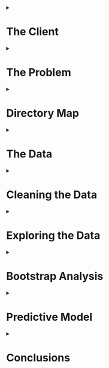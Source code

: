 <details>
<summary><h1>The Client</h1></summary>
<p>
      
Film studios and investors who are considering financing a film.
</p>
</details>

<details>
<summary><h1>The Problem</h1></summary>
<p>
      
The film industry is already a billion dollar industry and steadily growing. The global box office revenue is forecast to increase 50 billion U.S. dollars in 2020<sup><a href = https://www.statista.com/topics/964/film/>[1]</a></sup>. The film "Avatar" is the current record holder for worldwide box office revenue is $2.8 billion with an estimated budget of $237 million. The risk, however, can be as great as the reward. One of the biggest box office bombs is "13th Warrior" which claimed an estimated loss of $129 million. Film studio executives and investors are constantly inundated with sales pitches for movies. How can anyone navigate the risk and choose a profitable film to finance? What does the next box office hit look like?
</p>
</details>

<details>
<summary><h1>Directory Map</h1></summary>
<p>
      
The directory structure of the code supporting this project:
      
```python
├─ data
│  ├─ raw (Kaggle dataset)
│  ├─ interim (supplementary web scraped data)
│  └─ processed (cleaned data for exploratory analysis)
│  
├─ notebooks (IPython notebooks for statistical analysis)
|
├─ report (figures for report/README.md)
|
└─ src (Python scripts)
   ├─ data (cleaning/processing data)
   ├─ tools (helper functions for analysis and visualizations)
   └─ model (Random Forest model)
```
</p>
</details>
   
<details>
<summary><h1>The Data</h1></summary>
<p>
      
The [TMDB data set from Kaggle](https://www.kaggle.com/tmdb/tmdb-movie-metadata/data) contains information for 5000 films. The raw and unprocessed data is located in the [`data`](https://github.com/wsjk/Capstone_1/tree/master/data) sub-directory.

The [TMDB data](https://github.com/wsjk/Capstone_1/tree/master/data/raw/tmdb-5000-movie-dataset.zip) is provided as two csv files: `tmdb_credits.csv`, `tmdb_movies.csv`.

The `tmdb_credits.csv` file contains cast and crew data including names, character names, gender, job title, and the order of billing. The `tmdb_movies.csv` file contains all other information regarding each movie including title, budget, revenue, language, popularity, runtime, viewer rating data, and release date. 

<details>
      <summary><h2>Alternative Datasets</h2></summary>
      <p>
Data could also be obtained from other movie databases such as IMDB. There is also a Python API for TMDB -- as well as IMDB -- but was not functioning properly at the time of this project. The same can also be said about the IMDB API. 
      </p>
      </details>

</p>
</details>


<details>
<summary><h1>Cleaning the Data</h1></summary>
<p>
      
The [`cleaning_data.py`](https://github.com/wsjk/Capstone_1/tree/master/src/data/cleaning_data.py) script conducts the initial munging of the raw csv files. The cleaned data files are saved with *\*_cleaned.csv* suffix. The final processed data for exploratory data analysis is located in the [`processed`](https://github.com/wsjk/Capstone_1/tree/master/data/folder) subfolder.

The process of cleaning `tmdb_movies.csv` includes:
* removing `original_title` and `homepage` columns
* renaming `id` column to `movie_id`
* setting `movie_id` and `title` columns as a multi-level index. The `movie_id` index is considered the foreign key that can be used to link any table created from TMDB dataset.

The process of cleaning `tmdb_credits.csv`includes:
* same steps for `tmdb_movies.csv` 
* flattening nested JSON data
* hardcoding corrected movie titles and release dates when special characters are present 
* address incorrect and missing values for budget, revenue, and runtime data

The JSON and non-JSON data columns were separated and saved into individual csv files to facilitate the process of handling JSON data. The columns with nested JSON data: `genres`, `keywords`, `production_companies`, `production_countries`, `spoken_languages`. Each column of JSON data was flattened and combined with the same \[`movie_id`, `title`\] multi-level index. 

Although there were no null values present in the data, there were numerous cases where a movie had $0 in budget and revenue, as well as 0 minutes runtime. A web scraper (see `movie_scraper.py`) was developed in Python to obtain data from searching the database in www.the-numbers.com. The search results contained links for a movie webpage that contained budget, revenue, and runtime data. The budget was referred to as *Production Budget*, runtime was referred to as *Running Time*, and the revenue was determined by taking the max value of Domestic, International, and Worldwide Box Office revenue due to the possibility that some movies only had Domestic or International revenue data. In some cases, the movie title from TMDB did not match the database in www.the-numbers.com and IMDB was used as a reference for possible alternate titles for these films. This process became tedious and highly labor intensive. Thus, only a handful of movies were manually corrected via alternative titles as this subset of films represented a small fraction of the dataset. For movies that returned several results from a title search, the correct result was determined based on release date. It is assumed that movies with the same title would not be released within several years of each other. If the scraper was unable to find budget, revenue, and/or runtime information on the website; the movie was deleted from the dataset. Out of 5000 movies in the original dataset, 4357 remained after cleaning process.
</p>
</details>

<details>
<summary><h1>Exploring the Data </h1></summary>
<p>

Out of all the variables that affect the making of a movie and influence its success, the analysis is focused specifically on variables that can be fixed prior to film production -- and prior to a major financial commitment. When a movie is pitched to studios, and other financiers, several variables can be defined such as the director, lead actors, writer, release date, and proposed budget. 

Exploring the data led to some interesting discoveries regarding net revenue and net revenue percentage. The net revenue is the difference between production budget and worldwide box office revenue. The net revenue percentage is calculated by dividing the net revenue by the production budget. 

`net revenue = budget - revenue`

`net revenue percentage = (budget - revenue) / budget`

The dataset is split into two main categories: `hits` and `flops`. Any movie that produces a positive net revenue was considered a `hit` movie. The remaining films who failed to break even are considered `flops`. The goal of this project is to be able to predict whether a movie is a `hit` or a `flop` based on the features that could be defined at the pitching stage of a film.

The exploratory analyses conducted on the data can be found in the following notebooks:
* [Analysis of Lead_Actor Influence](https://github.com/wsjk/Capstone_1/tree/master/notebooks/statistical_analysis_actors.ipynb)
* [Analysis of Crew Influence](https://github.com/wsjk/Capstone_1/tree/master/notebooks/statistical_analysis_crew.ipynb)
* [Analysis of Genre Influence](https://github.com/wsjk/Capstone_1/tree/master/notebooks/statistical_genre_actors.ipynb)
* [Analysis of Runtime Influence](https://github.com/wsjk/Capstone_1/tree/master/notebooks/statistical_runtime_actors.ipynb)
* [Analysis of Language Influence](https://github.com/wsjk/Capstone_1/tree/master/notebooks/statistical_language_actors.ipynb)

<details>
      <summary><h2> Initial Findings </h2></summary>
      <p>

The [`import_clean_data.py`](https://github.com/wsjk/Capstone_1/tree/master/src/data/import_clean_data.py) script is used to import clean, pre-processed data for exploratory analysis. All exploratory analyses are conducted in the IPython notebooks located [here](https://github.com/wsjk/Capstone_1/tree/master/notebooks)

</p>
</details>

<details>
      <summary><h3> Budget </h3></summary>
      <p>

As expected, there is a positive linear correlation (Pearson's r = 0.56) between budget (`budget`) and net revenue (`net`). On the other hand, the films with the highest net revenue percentage (`net_pct`) were on the lower end of spectrum for `budget`. Furthermore, the plots show that increasing `budget` past a certain threshold results in a low, and nearly constant level of `net_pct`. This may hint at the possibility that there is an optimal `budget` if the goal is to maximize `net_pct`. 

<div>
    <a href="https://plot.ly/~wsjk/1/?share_key=QwVayGJKukfjPbrzELFpe6" target="_blank" title="net vs budget" style="display: block; text-align: center;"><img src="https://plot.ly/~wsjk/1.png?share_key=QwVayGJKukfjPbrzELFpe6" alt="net vs budget" style="max-width: 100%;width: 600px;"  width="600" onerror="this.onerror=null;this.src='https://plot.ly/404.png';" /></a>
</div>

<div>
    <a href="https://plot.ly/~wsjk/3/?share_key=xZ7pBFB5GXb1QEiaIVkkcD" target="_blank" title="net_pct vs budget" style="display: block; text-align: center;"><img src="https://plot.ly/~wsjk/3.png?share_key=xZ7pBFB5GXb1QEiaIVkkcD" alt="net_pct vs budget" style="max-width: 100%;width: 600px;"  width="600" onerror="this.onerror=null;this.src='https://plot.ly/404.png';" /></a>
</div>

The histogram below shows the distribution of `hits` and `flops` for a range of production budgets and reinforces the idea that lower budget films generally return a profit. Although, the number of `flops` at lower budgets relative to `hits` is significant and the risk is much lower. The histogram also shows that as the budget increases, the number of `flops` relative to `hits` decreases. This could indicate that high production value can improve the chances of creating a box office hit.

<div>
    <a href="https://plot.ly/~wsjk/5/?share_key=hPHHZ17WCLTNkKC4KBcQuW" target="_blank" title="budget histogram" style="display: block; text-align: center;"><img src="https://plot.ly/~wsjk/5.png?share_key=hPHHZ17WCLTNkKC4KBcQuW" alt="Plot 5" style="max-width: 100%;width: 600px;"  width="600" onerror="this.onerror=null;this.src='https://plot.ly/404.png';" /></a>
</div>

Film budgets appear to have ballooned throughout the years and the number of high budget flops have decreased. It is possible that studios are getting smarter about their investments when the stakes are high. 

<div>
    <a href="https://plot.ly/~wsjk/7/?share_key=iPSdQAIpl1ozVxKDg62FDf" target="_blank" title="budget vs year" style="display: block; text-align: center;"><img src="https://plot.ly/~wsjk/7.png?share_key=iPSdQAIpl1ozVxKDg62FDf" alt="Plot 7" style="max-width: 100%;width: 600px;"  width="600" onerror="this.onerror=null;this.src='https://plot.ly/404.png';" /></a>
</div>

Plotting the log of the mean of film budgets per year, show that film budgets have increased at an exponential rate throughout time.
<div>
    <a href="https://plot.ly/~wsjk/23/?share_key=McGmihZyLzaUYmMZYXYzFg" target="_blank" title="log avg budget vs year" style="display: block; text-align: center;"><img src="https://plot.ly/~wsjk/23.png?share_key=McGmihZyLzaUYmMZYXYzFg" alt="Plot 23" style="max-width: 100%;width: 600px;"  width="600" onerror="this.onerror=null;this.src='https://plot.ly/404.png';" /></a>
</div>

The level of net revenue that films bring have also increased as of late, but it is also important to note that the losses have been held steady. The net revenue percentage, on the other hand, does not exhibit a clear trend with time.

<div>
    <a href="https://plot.ly/~wsjk/13/?share_key=61inZB9ZBwKPO2VSae9y8x" target="_blank" title="net vs year" style="display: block; text-align: center;"><img src="https://plot.ly/~wsjk/13.png?share_key=61inZB9ZBwKPO2VSae9y8x" alt="Plot 13" style="max-width: 100%;width: 600px;"  width="600" onerror="this.onerror=null;this.src='https://plot.ly/404.png';" /></a>
</div>

<div>
    <a href="https://plot.ly/~wsjk/15/?share_key=POPpsqV5on9GbFV9qFTzZC" target="_blank" title="net_pct vs year" style="display: block; text-align: center;"><img src="https://plot.ly/~wsjk/15.png?share_key=POPpsqV5on9GbFV9qFTzZC" alt="Plot 15" style="max-width: 100%;width: 600px;"  width="600" onerror="this.onerror=null;this.src='https://plot.ly/404.png';" /></a>
</div>

</p>
</details>

<details>
      <summary><h3> Actors </h3></summary>
      <p>

The data shows a trend in the average net revenue for veteran actors versus the average net revenue of movies from new faces as shown in the plot below. Actors with more film credits (larger bubbles) had a much lower average for net revenue and net revenue percentage. The actors with highest average net revenue and net revenue percentage are difficult to spot in the plot because they belonged to actors with a single credit. This may be evidence of regression to the mean for the level of success for an actor. The same trends have also been observed for directors.

<div>
    <a href="https://plot.ly/~wsjk/17/?share_key=v7aWcF2zjp3ObnhOao3ZP4" target="_blank" title="Plot 17" style="display: block; text-align: center;"><img src="https://plot.ly/~wsjk/17.png?share_key=v7aWcF2zjp3ObnhOao3ZP4" alt="Plot 17" style="max-width: 100%;width: 600px;"  width="600" onerror="this.onerror=null;this.src='https://plot.ly/404.png';" /></a>
</div>

The actors whose filmography generated the most and least amount of cumulative net revenue are shown in the box plots below. The spread of net revenue generated can be large for a given actor's film credits. A boxplot of the top grossing actors (i.e., the sum of net revenue of all film credits for each actor), is show below. We can see several recognizeable actors who often play major roles (e.g., Tom Hanks and Will Smith) and the actors who are have been generated the most net revenue overall would be Harry Potters stars Rupert Grint and Daniel Radcliffe.

![box_plot_hit_actor_sum]

A boxplot of the actors who have been involved with the most amount of hit movies (i.e., net revenue > 0) shows us a slightly different list of actors. Judging by the two box plots, it appears that Tom Cruise has been both highly successful and at a consistent rate.

![box_plot_hit_actor]

The same boxplots for actors in flops are shown below. The first box plot shows that films from Shea Whigham and Neil Maskill have accumulated the greatest loss in net revenue. The second boxplot shows the actors who have the most `flops` in their filmography and Val Kilmer takes the prize for most consistent in this category.

![box_plot_flop_actor_sum]

![box_plot_flop_actor]

Although, the track record of actors are not consistent in terms of their hits and flops. The following plots show the net revenue of actors who have generated the most and least amount of net revenue. Successful actors are not necessarily consistent and suffer from highs and lows in the revenue generated from their projects. The least successful actors, on the other hand, show some consistency in their filmography.

<div>
    <a href="https://plot.ly/~wsjk/43/?share_key=h864aQXAF41jzLpz4pQgOJ" target="_blank" title="Plot 43" style="display: block; text-align: center;"><img src="https://plot.ly/~wsjk/43.png?share_key=h864aQXAF41jzLpz4pQgOJ" alt="Plot 43" style="max-width: 100%;width: 600px;"  width="600" onerror="this.onerror=null;this.src='https://plot.ly/404.png';" /></a>
</div>

<div>
    <a href="https://plot.ly/~wsjk/45/?share_key=qDyPbKwTIBMR0mQVsIfVsV" target="_blank" title="Plot 45" style="display: block; text-align: center;"><img src="https://plot.ly/~wsjk/45.png?share_key=qDyPbKwTIBMR0mQVsIfVsV" alt="Plot 45" style="max-width: 100%;width: 600px;"  width="600" onerror="this.onerror=null;this.src='https://plot.ly/404.png';" /></a>
 </div>

</p>
</details>

<details>
      <summary><h3> Crew </h3></summary>
      <p>

Boxplots of the crew and their respective film credits are provided for those with the most `hits` and `flops` in their list of credits.  The crew consists of anyone other than actors including directors, executive producers, editors, writers, cinematographers, and directors of photography. 

<h3> Directors </h3>

The most consistently successful director according to the boxplots of cumulative net reveue below is Joss Whedon. And Morgan J. Freeman takes the prize for being the least successful director.

![box_top_dir]


![box_worst_dir]

Looking at the revenue history of the top Directors, Joss Whedon's films may have accumulated the most revenue, but James Cameron has helmed the single most successful movie. The track record of Director's are also a little less erratic compared to actors.

<div>
    <a href="https://plot.ly/~wsjk/47/?share_key=ZmVoy1EEJx20iDyqxsdqAd" target="_blank" title="Plot 47" style="display: block; text-align: center;"><img src="https://plot.ly/~wsjk/47.png?share_key=ZmVoy1EEJx20iDyqxsdqAd" alt="Plot 47" style="max-width: 100%;width: 600px;"  width="600" onerror="this.onerror=null;this.src='https://plot.ly/404.png';" /></a>
</div>

</p>
</details>

<details>
      <summary><h3> Writers </h3></summary>
      <p>

The clear winner for most successful writer in terms of cumulative net revenue, as well as the most successful writer/director combo, is James Cameron. Although, Cameron only has two writing credits to his name. It is also interesting to note that a majority of the successful writers are also directors.

![box_top_writer]

The least successful writers are Ken Hixon and James Gray. It is surprising to find Paul Thomas Anderson in this group considering the critical praise his films regularly receive. This provides evidence of the disparity between a film's reception by the general public and film critics.

![box_worst_writer]

<div>
    <a href="https://plot.ly/~wsjk/49/?share_key=vgDkBYbsjeEwHwIK6oEVse" target="_blank" title="Plot 49" style="display: block; text-align: center;"><img src="https://plot.ly/~wsjk/49.png?share_key=vgDkBYbsjeEwHwIK6oEVse" alt="Plot 49" style="max-width: 100%;width: 600px;"  width="600" onerror="this.onerror=null;this.src='https://plot.ly/404.png';" /></a>
</div>

</p>
</details>

<details>
      <summary><h3> Producers </h3></summary>
      <p>

The boxplots show that the most successful executive producer Laeta Kalogridis thanks to her involvement with Avatar and Shutter Island. For producers who have been involved in numerous films, Callum McDougall has consistently worked on very successful films such as the more recent James Bond films and Harry Potter.

![box_top_producer]

The most consistent out of the list of least successful crew members is executive producer Victor Loewy. 

![box_worst_producer]

Similar to Directors, the track record of Producers are less erratic than actors. The revenue for George Lucas over the course of his career show great success in his early years (e.g., Star Wars), a sharp dip (e.g., Howard the Duck) in the late 80's, and then an uptick again in the early 90's (e.g., Indiana Jones, Star Wars).

<div>
    <a href="https://plot.ly/~wsjk/55/?share_key=MqB4oGXxfC1SLDJDUQ8F42" target="_blank" title="Plot 55" style="display: block; text-align: center;"><img src="https://plot.ly/~wsjk/55.png?share_key=MqB4oGXxfC1SLDJDUQ8F42" alt="Plot 55" style="max-width: 100%;width: 600px;"  width="600" onerror="this.onerror=null;this.src='https://plot.ly/404.png';" /></a>
</div>

</p>
</details>

<details>
      <summary><h3> Genres </h3></summary>
      <p>

The TMDB dataset allows for a film to have several genres associated to it. A distribution of genres associated with films show that comedies and drama hold the lion's share. 

![genre_hist]

Although genre movies are prevalent, as shown in the histogram below, most successful movies are more "complex" and use multiple genres to describe it. It appears the key number of genres may be limited to three as there is a sharp drop afterwards -- possibly indicating that sometimes movies are too complex.

![genre_count_hist]

</p>
</details>

<details>
      <summary><h3> Runtime </h3></summary>
      <p>

The histogram below shows that both `hits` and `flops` have similar distributions and both types of films generally fall around the 100 minute mark. 

![runtime_hist]

</p>
</details>
</p>
</details>

<details>
   <summary><h1> Bootstrap Analysis </h1></summary>
   <p>
         
Bootstrapping is used to calculate confidence intervals for several of the features that were expected to be strong predictors of a film's performance.

<h2> Budget </h2>

As mentioned earlier, the budget appears to be positively correlated with net revenue. The 95% confidence interval for the mean budget of `hits` is between $36.7 million and $40.2 million. For `flops`, there is 95% confidence that the mean of the budget is between $22.5 million and $25.4 million.

<h2> Runtime </h2>

With some bootstrapping, we observed that there was a significant difference between the runtimes of hits and flops. Most hit movies had a runtime between 109 and 110 minutes while flops were between 104 and 107 minutes long.

![figure_4]

</p>
</details>

<details>
   <summary><h1>Predictive Model</h1></summary>
      
The Random Forest algorithm is used to develop a classifier to predict whether a movie will be a `hit` or a `flop` given a set of features for the film. Random Forest Classifiers from Python's `Sci-Kit Learn` module is developed. The model will be used to provide the probability of whether a movie will be a `hit` or a `flop`.

Files related to developing, training, and running the model are located in the [`model`](https://github.com/wsjk/Capstone_1/tree/master/src/model) folder.

A Jupyter Notebook with a walkthrough of the model is provided in [`RandomForestClassifier.ipynb`](https://github.com/wsjk/Capstone_1/blob/master/notebooks/RandomForestClassifier.ipynb).

<details>
      <summary><h2> The Model </h2></summary>
            <p>

Random Forest models takes an ensemble approach by using Decision Trees combined with Bootstrap Aggregation (bagging) techniques. Decision Trees alone suffer from overfitting issues, but bagging helps by training Decision Trees with data created from bootstrapping the training dataset and then combining the predictions. Random Forest takes it one step further by adding randomization to the number of features included when bootstrapping the training data. The resulting predictions from the individual trees are less correlated with eachother to further reduce the variance and overfitting of the model predictions.

</p>
</details>

<details>
      <summary><h2> Feature Selection </h2></summary>
      <p>

Feature selection and processing is conducted with the Python script: [`get_features.py`](https://github.com/wsjk/Capstone_1/blob/master/src/model/get_features.py). The Python script saves the processed feature set as csv files in [`notebooks`](https://github.com/wsjk/Capstone_1/blob/master/notebooks) directory.

The total list of features used to train the model are listed below.

* Budget
* Genres Features
```bash
`genre_count`, `action`, `adventure`, `animation`, `comedy`, `crime`, `documentary`, `drama`, `family`, `fantasy`, `foreign`, `history`, `horror`, `music`, `mystery`, `romance`, `science fiction`, `tv movie`, `thriller`, `war`, `western`
```
* Cast and Crew Features
```bash
`director_unknown`, `director_male`, `director_female`, `director_credits`, `director_net_to_date`, `actor_unknown`, `actor_male`, `actor_female`, `actor_credits`, `actor_net_to_date`, `writer_unknown`, `writer_male`, `writer_female`, `writer_credits`, `writer_net_to_date`
```
* Runtime
* Release Date Features
```bash
`release_year`, `January`, `February`, `March`, `April`, `May`, `June`, `July`, `August`, `September`, `October`, `November`, `December`, `Monday`, `Tuesday`, `Wednesday`, `Thursday`, `Friday`, `Saturday`, `Sunday
```
* Language Count

Notes about feature selection:
* One-hot encoding technique on the Genre, Cast & Crew, and Release Date Features
* `genre_count` feature represent the total number of genres associated with each film
* Cast and Crew features include gender, role (e.g., Director, Producer, Writer), and their `net_to_date` -- which is the cumulative sum of the net revenue of their filmography to date
* Cast and Crew members with unknown gender are represented by feature with suffix `_unknown` 
* Release Date features originally include day of the month (1 - 31), but initial phases of training the model showed that these features had low importance

</p>
</details>

<details>
      <summary><h2> Tuning Hyperparameters </h2></summary>
      <p>
         
The process of tuning the hyperparameters of the Random Forest Classifier is split into two phases:
1.  Use sklearn.RandomizedSearchCV() to do some initial exploration of hyperparameter values 
2.  Use sklearn.GridSearchCV() to fine tune the hyperparameters using the best parameter obtained from RandomSearchCV

Step 1 of the training process is conducted in [`rf_randomsearchcv.py`](https://github.com/wsjk/Capstone_1/blob/master/src/model/rf_randomsearchcv.py). The hyperparameter values were chosen randomly within a specific range of values. The range of values for each hyperparameter are:

```bash
{
  "oob_score": [True,False],
  "n_estimators": np.arange(10, 500, 10),
  "max_depth": np.arange(10, 500, 10),
  "min_samples_split": np.arange(2,150,1),
  "min_samples_leaf": np.arange(2,60,1),
  "max_leaf_nodes": np.arange(2,60,1),
  'max_features': ['auto','log2','sqrt',None],
  'criterion': ['gini', 'entropy'],
              }
```

The results of the RandomizedSearchCV process are shown below. The plots show the mean train (left column of plots) and test (right column of plots) scores for varying values for the hyperparameters.
            
![train_vs_test]


The hyperparameter values above provide a starting point for GridSearchCV process for Step 2 of the tuning process. The following table contains the hyperparameter values that led to the top 3 mean test and training scores from RandomizedSearchCV.

| param_criterion | param_max_depth | param_max_leaf_nodes | param_min_samples_leaf | param_min_samples_split | param_n_estimators | param_oob_score |
|:---------------:|:---------------:|:--------------------:|:----------------------:|:-----------------------:|:------------------:|:---------------:|
| gini    |310  | 49 | 4  | 2   | 370 | FALSE |
| gini    | 340 | 33 | 2  | 28  | 220 | TRUE  |
| gini    | 260 | 56 | 6  | 2   | 330 | FALSE |
| gini    | 70  | 25 | 56 | 95  | 20  | FALSE |
| entropy | 400 | 22 | 8  | 85  | 420 | TRUE  |
| gini    | 60  | 30 | 5  | 147 | 170 | TRUE  | 


Using the best hyperparameters obtained from the random search, a range of hyperparameters used for the grid search are 
```bash
{
'criterion': ['gini', 'entropy'],
'max_depth': range(60,332),
'max_leaf_nodes': range(22, 52),
'min_samples_leaf': range(2, 52),
'min_samples_split': range(2, 118),
'n_estimators': range(20, 340),
'oob_score': [False, True]
 }
```

With a `mean_test_score` of 0.61, `mean_train_score` of 0.70, and an `accuracy_score` of 0.70; the best overall parameters obtained from the grid search are
```bash
RandomForestClassifier(
bootstrap=True, class_weight=None, criterion='gini',
max_depth=330, max_features=None, max_leaf_nodes=34,
min_impurity_decrease=0.0, min_impurity_split=None,
min_samples_leaf=23, min_samples_split=109,
min_weight_fraction_leaf=0.0, n_estimators=30, n_jobs=1,
oob_score=True, random_state=42, verbose=0, warm_start=False)
```

</p>
</details>
      
<details>
      <summary><h2> Feature Importance </h2></summary>
      <p>

Sci-Kit Learn's RandomForestClassifier also provides a list of feature importance. The `budget`, `release_year`, and `runtime` features are considered the most important predictor, while some gender, genre, and release date features have no importance at all. The fact that the top features are the only continuous features in the dataset may not be coincidental. There have been some studies that show that one-hot encoding categorical variables -- which was done for this dataset -- can erode the performance of Random Forest Classifers
<sup><a href = https://roamanalytics.com/2016/10/28/are-categorical-variables-getting-lost-in-your-random-forests/>[2]</a></sup>. 

| feature | importance |
|:---------------:|:---------------:|
| budget | 0.243
| runtime | 0.060
| release_year | 0.243
| actor_unknown | 0.003 | 
| actor_male | 0.0 | 
| actor_female | 0.021 | 
| actor_credits | 0.019 | 
| actor_net_to_date | 0.054 | 
| director_unknown | 0.003 | 
| director_male | 0.0 | 
| director_female | 0.0 | 
| director_credits | 0.010 | 
| director_net_to_date | 0.145 | 
| writer_unknown | 0.005 | 
| writer_male | 0.003 | 
| writer_female | 0.006 | 
| writer_credits | 0.022 | 
| writer_net_to_date | 0.050 | 
| action | 0.003 | 
| adventure | 0.0 | 
| animation | 0.0 | 
| comedy | 0.008 | 
| crime | 0.002 | 
| documentary | 0.0 | 
| drama | 0.010| 
| family | 0.006 | 
| fantasy | 0.0 | 
| foreign | 0.0 | 
| history | 0.0 | 
| horror | 0.009 | 
| music | 0.0 | 
| mystery | 0.003 | 
| romance | 0.004 | 
| science fiction | 0.0 | 
| tv movie | 0.0 | 
| thriller | 0.0 | 
| war | 0.0 | 
| western | 0.0 | 
| genre_count | 0.023 | 
| language_count | 0.007 | 
| January | 0.0 | 
| February | 0.002 | 
| March | 0.0 | 
| April | 0.004 | 
| May | 0.0 | 
| June | 0.0 | 
| July | 0.0 | 
| August | 0.003 | 
| September | 0.001 | 
| October | 0.0 | 
| November | 0.0 | 
| December | 0.002 | 
| Monday | 0.0 | 
| Tuesday | 0.0 | 
| Wednesday | 0.013| 
| Thursday | 0.003 | 
| Friday | 0.011 | 
| Saturday | 0.0 | 
| Sunday | 0.0 | 
</p>
</details>   

<details>
 <summary><h2> Model Performance </h2></summary>
 <p>

As mentioned before, the Random Forest Classifier mean test score was 0.61. The confusion matrix from running the model on the test data set is provided below. The dataset had more `hits` than `flops` and the confusion matrix shows that the model may be more pre-disposed to classifying a film as a `hit`. 

|  |  | Actual | Actual |
|:---------------:|:---------------:|:---------------:|:---------------:|
|  |  | `flop` | `hit` |
| Predicted | `flop` | 66 | 58 | 
| Predicted | `hit` | 95 | 172 | 

       
The overall results of testing are provided below. The model provides the probability of a film being either a `hit` or a `flop`. The actual value is provided in the `target` column. The correctly classified -- and with high confidence -- the more well-known hit films such as `The Good, the Bad, and the Ugly`, `Dawn of the Planet of the Apes`, and `The Revenant`. The model, however, is not as confident at predicting `flop`s. Out of the films in the test dataset, the model predicted `ATL` to have the highest probability (0.66) of being a `flop`. The model was incorrect as `ATL` was actually a `hit`. Out of the films where the model correclty predicted a `flop`, `All the Real Girls` received the highest probability of being a `flop` at 0.63. 

On the other hand, there are also several examples of the model predicting a high probability of a `hit` for a film that turned out to be a `flop`. Out of all movies that were incorrectly predicted to be a `hit`, `The Molly Maguires` received the highest probability of 0.85. 
       
| title | hit | flop | target |
|:---------------:|:---------------:|:---------------:|:---------------:|
| The Goods: Live Hard Sell Hard | 0.43 | 0.57 | 1.0 | 
| Stiff Upper Lips | 0.51 | 0.49 | -1.0 | 
| ATL | 0.34 | 0.66 | 1.0 | 
| Censored Voices | 0.43 | 0.57 | -1.0 | 
| Fateless | 0.43 | 0.57 | -1.0 | 
| Lars and the Real Girl | 0.53 | 0.47 | -1.0 | 
| The Caveman's Valentine | 0.48 | 0.52 | -1.0 | 
| The Broken Hearts Club: A Romantic Comedy | 0.45 | 0.55 | 1.0 | 
| Abandon | 0.46 | 0.54 | -1.0 | 
| 10 Things I Hate About You | 0.49 | 0.51 | 1.0 | 
| Supercross | 0.50 | 0.50 | -1.0 | 
| Super 8 | 0.79 | 0.21 | 1.0 | 
| Dragon Blade | 0.73 | 0.27 | 1.0 | 
| The Masked Saint | 0.43 | 0.57 | -1.0 | 
| The Blue Room | 0.49 | 0.51 | 1.0 | 
| Sky High | 0.61 | 0.39 | 1.0 | 
| Remember Me | 0.48 | 0.52 | 1.0 | 
| Eve's Bayou | 0.50 | 0.50 | 1.0 | 
| The Good Night | 0.52 | 0.48 | -1.0 | 
| Beloved | 0.76 | 0.24 | -1.0 | 
| Yes | 0.50 | 0.50 | -1.0 | 
| Misconduct | 0.52 | 0.48 | -1.0 | 
| Promised Land | 0.64 | 0.36 | -1.0 | 
| Wild Grass | 0.44 | 0.56 | -1.0 | 
| A Cinderella Story | 0.51 | 0.49 | 1.0 | 
| Tsotsi | 0.37 | 0.63 | 1.0 | 
| Fish Tank | 0.49 | 0.51 | -1.0 | 
| The Devil Inside | 0.55 | 0.45 | 1.0 | 
| The Croods | 0.88 | 0.12 | 1.0 | 
| Killers | 0.82 | 0.18 | 1.0 | 
| Florence Foster Jenkins | 0.75 | 0.25 | 1.0 | 
| Maniac | 0.70 | 0.30 | -1.0 | 
| Home Run | 0.43 | 0.57 | 1.0 | 
| Another Year | 0.56 | 0.44 | 1.0 | 
| Out Cold | 0.47 | 0.53 | -1.0 | 
| Eden Lake | 0.44 | 0.56 | 1.0 | 
| RockNRolla | 0.71 | 0.29 | 1.0 | 
| Space Dogs | 0.52 | 0.48 | -1.0 | 
| The Witch | 0.52 | 0.48 | 1.0 | 
| Sugar Hill | 0.54 | 0.46 | 1.0 | 
| Twin Falls Idaho | 0.44 | 0.56 | 1.0 | 
| 16 Blocks | 0.83 | 0.17 | 1.0 | 
| Raising Victor Vargas | 0.41 | 0.59 | 1.0 | 
| The Sweeney | 0.46 | 0.54 | 1.0 | 
| Your Sister's Sister | 0.52 | 0.48 | 1.0 | 
| Law Abiding Citizen | 0.79 | 0.21 | 1.0 | 
| World Trade Center | 0.85 | 0.15 | 1.0 | 
| Slums of Beverly Hills | 0.50 | 0.50 | 1.0 | 
| Mother and Child | 0.50 | 0.50 | -1.0 | 
| Before Midnight | 0.56 | 0.44 | 1.0 | 
| Chain Letter | 0.53 | 0.47 | -1.0 | 
| Molly | 0.47 | 0.53 | -1.0 | 
| The Wraith | 0.80 | 0.20 | 1.0 | 
| Stoker | 0.61 | 0.39 | 1.0 | 
| Bon Cop Bad Cop | 0.47 | 0.53 | 1.0 | 
| Get on the Bus | 0.51 | 0.49 | 1.0 | 
| The Book of Life | 0.69 | 0.31 | 1.0 | 
| "The Good, the Bad, and the Ugly" | 0.86 | 0.14 | 1.0 | 
| The Rules of Attraction | 0.46 | 0.54 | 1.0 | 
| The Gift | 0.51 | 0.49 | 1.0 | 
| Margaret | 0.58 | 0.42 | -1.0 | 
| Miss Congeniality | 0.65 | 0.35 | 1.0 | 
| Journey to Saturn | 0.36 | 0.64 | 1.0 | 
| Close Encounters of the Third Kind | 0.83 | 0.17 | 1.0 | 
| X-Men: First Class | 0.86 | 0.14 | 1.0 | 
| Walking With Dinosaurs | 0.82 | 0.18 | 1.0 | 
| The Hateful Eight | 0.83 | 0.17 | 1.0 | 
| Two Can Play That Game | 0.50 | 0.50 | 1.0 | 
| Dawn of the Planet of the Apes | 0.84 | 0.16 | 1.0 | 
| Mozart's Sister | 0.49 | 0.51 | -1.0 | 
| I Hope They Serve Beer in Hell | 0.39 | 0.61 | -1.0 | 
| The Pirates! In an Adventure with Scientists! | 0.69 | 0.31 | 1.0 | 
| Space Jam | 0.65 | 0.35 | 1.0 | 
| Lockout | 0.56 | 0.44 | 1.0 | 
| Made | 0.44 | 0.56 | 1.0 | 
| The Names of Love | 0.53 | 0.47 | 1.0 | 
| Micmacs | 0.68 | 0.32 | -1.0 | 
| The Young Victoria | 0.60 | 0.40 | -1.0 | 
| The Purge | 0.52 | 0.48 | 1.0 | 
| Johnny Suede | 0.53 | 0.47 | -1.0 | 
| Ghost Rider: Spirit of Vengeance | 0.72 | 0.28 | 1.0 | 
| The Immigrant | 0.61 | 0.39 | -1.0 | 
| Silent Trigger | 0.48 | 0.52 | -1.0 | 
| Submarine | 0.48 | 0.52 | 1.0 | 
| Lone Survivor | 0.85 | 0.15 | 1.0 | 
| The Losers | 0.55 | 0.45 | -1.0 | 
| The Matrix | 0.68 | 0.32 | 1.0 | 
| Dreamer: Inspired By a True Story | 0.55 | 0.45 | 1.0 | 
| Dom Hemingway | 0.50 | 0.50 | -1.0 | 
| The Great Debaters | 0.49 | 0.51 | 1.0 | 
| Hard Candy | 0.41 | 0.59 | 1.0 | 
| The Last Exorcism Part II | 0.51 | 0.49 | 1.0 | 
| The Greatest Game Ever Played | 0.44 | 0.56 | -1.0 | 
| Surrogates | 0.87 | 0.13 | 1.0 | 
| A Low Down Dirty Shame | 0.69 | 0.31 | 1.0 | 
| Larry the Cable Guy: Health Inspector | 0.38 | 0.62 | -1.0 | 
| Saw V | 0.56 | 0.44 | 1.0 | 
| In the Company of Men | 0.51 | 0.49 | 1.0 | 
| Blackhat | 0.84 | 0.16 | -1.0 | 
| Big Eyes | 0.66 | 0.34 | 1.0 | 
| The Sweetest Thing | 0.66 | 0.34 | 1.0 | 
| Romance & Cigarettes | 0.38 | 0.62 | -1.0 | 
| Free Style | 0.45 | 0.55 | -1.0 | 
| Endless Love | 0.53 | 0.47 | 1.0 | 
| Shrek Forever After | 0.84 | 0.16 | 1.0 | 
| Creative Control | 0.44 | 0.56 | -1.0 | 
| Paul Blart: Mall Cop 2 | 0.79 | 0.21 | 1.0 | 
| Speedway Junky | 0.48 | 0.52 | -1.0 | 
| Akeelah and the Bee | 0.45 | 0.55 | 1.0 | 
| Corky Romano | 0.43 | 0.57 | 1.0 | 
| "Dancer |  Texas Pop. 81" | 0.51 | 0.49 | -1.0 | 
| Why Did I Get Married? | 0.70 | 0.30 | 1.0 | 
| The House Bunny | 0.67 | 0.33 | 1.0 | 
| Drowning Mona | 0.52 | 0.48 | -1.0 | 
| Wild Target | 0.60 | 0.40 | -1.0 | 
| Hostel | 0.39 | 0.61 | 1.0 | 
| Camping Sauvage | 0.43 | 0.57 | -1.0 | 
| Noah | 0.90 | 0.10 | 1.0 | 
| Radio | 0.63 | 0.37 | 1.0 | 
| Away We Go | 0.56 | 0.44 | -1.0 | 
| Fido | 0.46 | 0.54 | -1.0 | 
| Harvard Man | 0.50 | 0.50 | -1.0 | 
| A Room for Romeo Brass | 0.45 | 0.55 | -1.0 | 
| Ninja Assassin | 0.61 | 0.39 | 1.0 | 
| New Year's Eve | 0.85 | 0.15 | 1.0 | 
| TMNT | 0.57 | 0.43 | 1.0 | 
| Fifty Dead Men Walking | 0.56 | 0.44 | -1.0 | 
| Morning Glory | 0.79 | 0.21 | 1.0 | 
| Zack and Miri Make a Porno | 0.71 | 0.29 | 1.0 | 
| American Splendor | 0.40 | 0.60 | 1.0 | 
| Speed Racer | 0.82 | 0.18 | -1.0 | 
| Dawn of the Crescent Moon | 0.44 | 0.56 | -1.0 | 
| The Dead Girl | 0.56 | 0.44 | -1.0 | 
| The Rookie | 0.48 | 0.52 | 1.0 | 
| Lights Out | 0.56 | 0.44 | 1.0 | 
| 1911 | 0.64 | 0.36 | -1.0 | 
| My Big Fat Independent Movie | 0.47 | 0.53 | -1.0 | 
| Children of Heaven | 0.49 | 0.51 | 1.0 | 
| Behind Enemy Lines | 0.59 | 0.41 | 1.0 | 
| Twilight Zone: The Movie | 0.77 | 0.23 | 1.0 | 
| The Last Godfather | 0.54 | 0.46 | 1.0 | 
| Serenity | 0.63 | 0.37 | -1.0 | 
| The Other End of the Line | 0.42 | 0.58 | -1.0 | 
| Insidious | 0.70 | 0.30 | 1.0 | 
| All About Steve | 0.54 | 0.46 | 1.0 | 
| Win a Date with Tad Hamilton! | 0.57 | 0.43 | -1.0 | 
| The Skeleton Twins | 0.46 | 0.54 | 1.0 | 
| Central Intelligence | 0.84 | 0.16 | 1.0 | 
| Life During Wartime | 0.49 | 0.51 | -1.0 | 
| Basquiat | 0.42 | 0.58 | 1.0 | 
| Gunless | 0.52 | 0.48 | -1.0 | 
| Chappie | 0.81 | 0.19 | 1.0 | 
| The Terminal | 0.84 | 0.16 | 1.0 | 
| Weekend | 0.47 | 0.53 | 1.0 | 
| Takers | 0.58 | 0.42 | 1.0 | 
| Deterrence | 0.49 | 0.51 | -1.0 | 
| Bringing Down the House | 0.70 | 0.30 | 1.0 | 
| The Grudge | 0.55 | 0.45 | 1.0 | 
| Miracle at St. Anna | 0.79 | 0.21 | -1.0 | 
| Love & Basketball | 0.47 | 0.53 | 1.0 | 
| The Darkest Hour | 0.61 | 0.39 | 1.0 | 
| Frances Ha | 0.56 | 0.44 | 1.0 | 
| The World's End | 0.61 | 0.39 | 1.0 | 
| American Hustle | 0.86 | 0.14 | 1.0 | 
| Rocket Singh: Salesman of the Year | 0.46 | 0.54 | 1.0 | 
| Wild | 0.63 | 0.37 | 1.0 | 
| Something Borrowed | 0.71 | 0.29 | 1.0 | 
| Mulholland Drive | 0.52 | 0.48 | 1.0 | 
| Freddy vs. Jason | 0.55 | 0.45 | 1.0 | 
| Nacho Libre | 0.62 | 0.38 | 1.0 | 
| The Blind Side | 0.54 | 0.46 | 1.0 | 
| A Haunted House 2 | 0.70 | 0.30 | 1.0 | 
| Please Give | 0.67 | 0.33 | 1.0 | 
| One to Another | 0.41 | 0.59 | -1.0 | 
| "Mystery |  Alaska" | 0.62 | 0.38 | -1.0 | 
| Departure | 0.50 | 0.50 | -1.0 | 
| Foodfight! | 0.66 | 0.34 | -1.0 | 
| Rango | 0.88 | 0.12 | 1.0 | 
| Brokedown Palace | 0.42 | 0.58 | -1.0 | 
| Baghead | 0.49 | 0.51 | -1.0 | 
| Ponyo | 0.78 | 0.22 | 1.0 | 
| Zero Dark Thirty | 0.69 | 0.31 | 1.0 | 
| Nebraska | 0.65 | 0.35 | 1.0 | 
| X-Men | 0.66 | 0.34 | 1.0 | 
| Yoga Hosers | 0.68 | 0.32 | -1.0 | 
| Pitch Perfect 2 | 0.62 | 0.38 | 1.0 | 
| Janky Promoters | 0.67 | 0.33 | -1.0 | 
| Saved! | 0.49 | 0.51 | 1.0 | 
| Duplicity | 0.77 | 0.23 | -1.0 | 
| The Upside of Anger | 0.49 | 0.51 | 1.0 | 
| Eye of the Beholder | 0.50 | 0.50 | 1.0 | 
| Her | 0.61 | 0.39 | 1.0 | 
| Begin Again | 0.54 | 0.46 | 1.0 | 
| Friday the 13th: A New Beginning | 0.82 | 0.18 | 1.0 | 
| Slackers | 0.41 | 0.59 | -1.0 | 
| Crooklyn | 0.59 | 0.41 | -1.0 | 
| The Ladies Man | 0.43 | 0.57 | -1.0 | 
| The Adventures of Rocky & Bullwinkle | 0.62 | 0.38 | -1.0 | 
| Screwed | 0.47 | 0.53 | -1.0 | 
| The Christmas Candle | 0.52 | 0.48 | -1.0 | 
| Happy Feet | 0.85 | 0.15 | 1.0 | 
| Bucky Larson: Born to Be a Star | 0.70 | 0.30 | -1.0 | 
| Raise the Titanic | 0.76 | 0.24 | -1.0 | 
| Khumba | 0.54 | 0.46 | 1.0 | 
| Righteous Kill | 0.74 | 0.26 | 1.0 | 
| Collateral | 0.72 | 0.28 | 1.0 | 
| Nothing | 0.38 | 0.62 | -1.0 | 
| Raise Your Voice | 0.50 | 0.50 | -1.0 | 
| Salt | 0.88 | 0.12 | 1.0 | 
| Apocalypto | 0.78 | 0.22 | 1.0 | 
| Not Cool | 0.40 | 0.60 | -1.0 | 
| "South Park: Bigger |  Longer & Uncut" | 0.53 | 0.47 | 1.0 | 
| Along Came Polly | 0.61 | 0.39 | 1.0 | 
| All the Real Girls | 0.37 | 0.63 | -1.0 | 
 Wall Street: Money Never Sleeps | 0.87 | 0.13 | 1.0 | 
| Little Black Book | 0.54 | 0.46 | -1.0 | 
| Moonrise Kingdom | 0.64 | 0.36 | 1.0 | 
| Groove | 0.46 | 0.54 | 1.0 | 
| Middle of Nowhere | 0.52 | 0.48 | 1.0 | 
| Semi-Pro | 0.66 | 0.34 | -1.0 | 
| Air Bud | 0.50 | 0.50 | 1.0 | 
| J. Edgar | 0.82 | 0.18 | 1.0 | 
| The Dangerous Lives of Altar Boys | 0.42 | 0.58 | -1.0 | 
| The Visit | 0.70 | 0.30 | 1.0 | 
| You Will Meet a Tall Dark Stranger | 0.70 | 0.30 | 1.0 | 
| Eddie: The Sleepwalking Cannibal | 0.49 | 0.51 | -1.0 | 
| Shade | 0.53 | 0.47 | 1.0 | 
| Krush Groove | 0.82 | 0.18 | 1.0 | 
| The Players Club | 0.51 | 0.49 | 1.0 | 
| Teenage Mutant Ninja Turtles | 0.83 | 0.17 | 1.0 | 
| The Homesman | 0.54 | 0.46 | -1.0 | 
| Premium Rush | 0.72 | 0.28 | -1.0 | 
| Prisoners | 0.75 | 0.25 | 1.0 | 
| Beat the World | 0.48 | 0.52 | -1.0 | 
| Trance | 0.66 | 0.34 | 1.0 | 
| Grave Encounters | 0.40 | 0.60 | 1.0 | 
| LOL | 0.62 | 0.38 | -1.0 | 
| Alvin and the Chipmunks: Chipwrecked | 0.85 | 0.15 | 1.0 | 
| Skyfall | 0.88 | 0.12 | 1.0 | 
| Shanghai Surprise | 0.77 | 0.23 | -1.0 | 
| Epic Movie | 0.51 | 0.49 | 1.0 | 
| Saving Mr. Banks | 0.78 | 0.22 | 1.0 | 
| Priest | 0.69 | 0.31 | 1.0 | 
| Fled | 0.53 | 0.47 | -1.0 | 
| Funny People | 0.85 | 0.15 | -1.0 | 
| The Secret of Kells | 0.48 | 0.52 | -1.0 | 
| Joy Ride | 0.45 | 0.55 | 1.0 | 
| Plush | 0.57 | 0.43 | -1.0 | 
| Travellers and Magicians | 0.39 | 0.61 | -1.0 | 
| Steel | 0.45 | 0.55 | -1.0 | 
| Escape from Tomorrow | 0.44 | 0.56 | -1.0 | 
| The Grandmaster | 0.53 | 0.47 | 1.0 | 
| To Rome with Love | 0.76 | 0.24 | 1.0 | 
| A Very Harold & Kumar Christmas | 0.50 | 0.50 | 1.0 | 
| Free State of Jones | 0.84 | 0.16 | -1.0 | 
| For Your Consideration | 0.63 | 0.37 | -1.0 | 
| The Incredible Burt Wonderstone | 0.66 | 0.34 | -1.0 | 
| Two Lovers | 0.54 | 0.46 | -1.0 | 
| An American Carol | 0.69 | 0.31 | -1.0 | 
| The Inhabited Island | 0.62 | 0.38 | -1.0 | 
| Four Lions | 0.51 | 0.49 | 1.0 | 
| Predator 2 | 0.56 | 0.44 | 1.0 | 
| Slither | 0.55 | 0.45 | -1.0 | 
| Windsor Drive | 0.49 | 0.51 | -1.0 | 
| Men in Black 3 | 0.88 | 0.12 | 1.0 | 
| Casino Jack | 0.50 | 0.50 | -1.0 | 
| Without Limits | 0.42 | 0.58 | -1.0 | 
| Mutual Appreciation | 0.42 | 0.58 | 1.0 | 
| Turbulence | 0.62 | 0.38 | -1.0 | 
| The Perfect Man | 0.69 | 0.31 | 1.0 | 
| Trust | 0.53 | 0.47 | -1.0 | 
| The Butler | 0.56 | 0.44 | 1.0 | 
| Dumb and Dumber | 0.53 | 0.47 | 1.0 | 
| Can't Stop the Music | 0.85 | 0.15 | -1.0 | 
| Inherent Vice | 0.67 | 0.33 | -1.0 | 
| Cop Out | 0.68 | 0.32 | 1.0 | 
| Cheap Thrills | 0.50 | 0.50 | -1.0 | 
| Automata | 0.54 | 0.46 | -1.0 | 
| Jerry Maguire | 0.67 | 0.33 | 1.0 | 
| They | 0.51 | 0.49 | -1.0 | 
| Bad Moms | 0.63 | 0.37 | 1.0 | 
| Murderball | 0.35 | 0.65 | 1.0 | 
| Jonah: A VeggieTales Movie | 0.48 | 0.52 | 1.0 | 
| Sanctum | 0.62 | 0.38 | 1.0 | 
| The Pursuit of D.B. Cooper | 0.85 | 0.15 | -1.0 | 
| Fiza | 0.49 | 0.51 | -1.0 | 
| Panic Room | 0.76 | 0.24 | 1.0 | 
| The Blue Butterfly | 0.47 | 0.53 | -1.0 | 
| Think Like a Man Too | 0.73 | 0.27 | 1.0 | 
| The Boat That Rocked | 0.78 | 0.22 | -1.0 | 
| Because of Winn-Dixie | 0.53 | 0.47 | 1.0 | 
| One Hour Photo | 0.59 | 0.41 | 1.0 | 
| Land of the Lost | 0.85 | 0.15 | -1.0 | 
| Mama | 0.56 | 0.44 | 1.0 | 
| Valiant | 0.63 | 0.37 | -1.0 | 
| Man on Wire | 0.39 | 0.61 | 1.0 | 
| The 5th Quarter | 0.49 | 0.51 | -1.0 | 
| Red Riding Hood | 0.77 | 0.23 | 1.0 | 
| A Million Ways to Die in the West | 0.80 | 0.20 | 1.0 | 
| Johnson Family Vacation | 0.49 | 0.51 | 1.0 | 
| Beasts of the Southern Wild | 0.48 | 0.52 | 1.0 | 
| End of the Spear | 0.37 | 0.63 | 1.0 | 
| Dragon Nest: Warriors' Dawn | 0.69 | 0.31 | -1.0 | 
| The Molly Maguires | 0.85 | 0.15 | -1.0 | 
| Sabotage | 0.71 | 0.29 | -1.0 | 
| Marmaduke | 0.68 | 0.32 | 1.0 | 
| Ca$h | 0.49 | 0.51 | -1.0 | 
| Triangle | 0.47 | 0.53 | -1.0 | 
| What to Expect When You're Expecting | 0.83 | 0.17 | 1.0 | 
| End of Days | 0.77 | 0.23 | 1.0 | 
| 16 to Life | 0.47 | 0.53 | -1.0 | 
| Blended | 0.85 | 0.15 | 1.0 | 
| The Adventurer: The Curse of the Midas Box | 0.52 | 0.48 | -1.0 | 
| The Circle | 0.38 | 0.62 | 1.0 | 
| The Reef | 0.57 | 0.43 | 1.0 | 
| September Dawn | 0.46 | 0.54 | -1.0 | 
| The East | 0.66 | 0.34 | -1.0 | 
| Limbo | 0.63 | 0.37 | -1.0 | 
| Identity | 0.59 | 0.41 | 1.0 | 
| The Truman Show | 0.77 | 0.23 | 1.0 | 
| Taken 3 | 0.85 | 0.15 | 1.0 | 
| Hotel Transylvania 2 | 0.86 | 0.14 | 1.0 | 
| Dinner Rush | 0.46 | 0.54 | -1.0 | 
| Charlie St. Cloud | 0.77 | 0.23 | 1.0 | 
| One Man's Hero | 0.50 | 0.50 | -1.0 | 
| Quarantine | 0.49 | 0.51 | 1.0 | 
| Home on the Range | 0.63 | 0.37 | -1.0 | 
| The Book Thief | 0.69 | 0.31 | 1.0 | 
| Grindhouse | 0.78 | 0.22 | -1.0 | 
| The Yellow Handkerchief | 0.45 | 0.55 | -1.0 | 
| Malibu's Most Wanted | 0.41 | 0.59 | 1.0 | 
| Virgin Territory | 0.57 | 0.43 | -1.0 | 
| Kama Sutra - A Tale of Love | 0.50 | 0.50 | 1.0 | 
| Hostel: Part II | 0.67 | 0.33 | 1.0 | 
| The Book of Eli | 0.82 | 0.18 | 1.0 | 
| The Revenant | 0.86 | 0.14 | 1.0 | 
| Old Dogs | 0.77 | 0.23 | 1.0 | 
| Of Gods and Men | 0.47 | 0.53 | 1.0 | 
| Scream 4 | 0.82 | 0.18 | 1.0 | 
| Easy Virtue | 0.46 | 0.54 | 1.0 | 
| PCU | 0.52 | 0.48 | -1.0 | 
| Next Day Air | 0.44 | 0.56 | 1.0 | 
| Agent Cody Banks 2: Destination London | 0.45 | 0.55 | 1.0 | 
| The Original Kings of Comedy | 0.48 | 0.52 | 1.0 | 
| Dracula Untold | 0.70 | 0.30 | 1.0 | 
| Observe and Report | 0.49 | 0.51 | 1.0 | 
| Strangerland | 0.61 | 0.39 | -1.0 | 
| Prometheus | 0.84 | 0.16 | 1.0 | 
| 10 Days in a Madhouse | 0.49 | 0.51 | -1.0 | 
| The Adventures of Pinocchio | 0.45 | 0.55 | 1.0 | 
| The Express | 0.65 | 0.35 | -1.0 | 
| Rubber | 0.52 | 0.48 | -1.0 | 
| Yeh Jawaani Hai Deewani | 0.55 | 0.45 | 1.0 | 
| Diary of a Wimpy Kid: Dog Days | 0.55 | 0.45 | 1.0 | 
| Signs | 0.79 | 0.21 | 1.0 | 
| Barbarella | 0.84 | 0.16 | -1.0 | 
| Shadow Conspiracy | 0.72 | 0.28 | -1.0 | 
| Chuck & Buck | 0.44 | 0.56 | 1.0 | 
| Detroit Rock City | 0.42 | 0.58 | -1.0 | 
| Centurion | 0.58 | 0.42 | -1.0 | 
| 10th & Wolf | 0.49 | 0.51 | -1.0 | 
| Psycho Beach Party | 0.43 | 0.57 | -1.0 | 
| Penitentiary | 0.85 | 0.15 | 1.0 | 
| A Haunted House | 0.44 | 0.56 | 1.0 | 
| She Done Him Wrong | 0.83 | 0.17 | 1.0 | 
| Sinbad: Legend of the Seven Seas | 0.68 | 0.32 | -1.0 | 
| Clockstoppers | 0.62 | 0.38 | 1.0 | 
| Mad Max 2: The Road Warrior | 0.79 | 0.21 | 1.0 | 
| Race to Witch Mountain | 0.81 | 0.19 | 1.0 | 
| Interstellar | 0.89 | 0.11 | 1.0 | 
| Dudley Do-Right | 0.62 | 0.38 | -1.0 | 
| What Just Happened | 0.61 | 0.39 | -1.0 | 
| The Sleepwalker | 0.43 | 0.57 | -1.0 | 
| Shooting Fish | 0.44 | 0.56 | -1.0 | 
| Clay Pigeons | 0.49 | 0.51 | -1.0 | 
| Conspiracy Theory | 0.87 | 0.13 | 1.0 | 
| Rudderless | 0.53 | 0.47 | -1.0 | 
| Gangster Squad | 0.74 | 0.26 | 1.0 | 
| Serial Mom | 0.62 | 0.38 | -1.0 | 
| Wanderlust | 0.68 | 0.32 | -1.0 | 
| Man of the House | 0.62 | 0.38 | -1.0 | 
| The Red Violin | 0.49 | 0.51 | -1.0 | 
| The Beastmaster | 0.85 | 0.15 | 1.0 | 
| You Can Count on Me | 0.51 | 0.49 | 1.0 | 
| Pontypool | 0.43 | 0.57 | -1.0 | 
| Jawbreaker | 0.42 | 0.58 | 1.0 | 
| How Stella Got Her Groove Back | 0.54 | 0.46 | 1.0 | 
| Anywhere But Here | 0.51 | 0.49 | -1.0 | 
| Valentine's Day | 0.82 | 0.18 | 1.0 | 
| Def-Con 4 | 0.82 | 0.18 | -1.0 | 
| The Adjustment Bureau | 0.71 | 0.29 | 1.0 | 

</p>
</details>

</p>
</details>

<details>
<summary><h1> Conclusions </h1></summary>
<p>
A Random Forest Classifier was developed to predict whether a movie will be a hit or a flop at the box office. After training the model and testing it on unseen data, the model's performance peaked with an accuracy score of 0.70. The model showed some promise for predicting hit movies when it predicted a probability greater than 0.85. 
            
Recommendations for future work:
* training data should include more `flop`s as the data currently favors `hit`s
* more exploration into `cast` and `crew` related features 
* find alternative approaches to handling categorical variables to avoid one-hot encoding

</p>
</details>


[pairplot]: https://github.com/wsjk/Capstone_1/blob/master/report/pairplot.png "Pairplot"
[figure_2]: https://github.com/wsjk/Capstone_1/blob/master/report/boxplot_hit_actors.png "Box Plot of Top Actors"
[figure_3]: https://github.com/wsjk/Capstone_1/blob/master/report/boxplot_flop_actors.png "Box Plot of Worst Actors"
[figure_4]: https://github.com/wsjk/Capstone_1/blob/master/report/runtime.png "CI for runtime"
[figure_5]: https://github.com/wsjk/Capstone_1/blob/master/report/genre.png "CI for genre count"
[box_top_dir]: https://github.com/wsjk/Capstone_1/blob/master/report/box_plot_top_directors.png 
[box_worst_dir]: https://github.com/wsjk/Capstone_1/blob/master/report/box_plot_worst_directors.png 
[box_top_writer]: https://github.com/wsjk/Capstone_1/blob/master/report/box_plot_top_writers.png 
[box_worst_writer]: https://github.com/wsjk/Capstone_1/blob/master/report/box_plot_worst_writers.png
[box_top_producer]: https://github.com/wsjk/Capstone_1/blob/master/report/box_plot_top_producers.png 
[box_worst_producer]: https://github.com/wsjk/Capstone_1/blob/master/report/box_plot_worst_producers.png 
[runtime_hist]: https://github.com/wsjk/Capstone_1/blob/master/report/runtime_hist.jpeg
[genre_count_hist]: https://github.com/wsjk/Capstone_1/blob/master/report/genre_count_hist.jpeg
[genre_hist]: https://github.com/wsjk/Capstone_1/blob/master/report/genre_hist.jpeg
[box_plot_hit_actor_sum]: https://github.com/wsjk/Capstone_1/blob/master/report/boxplot_hit_actors_sum.png 
[box_plot_flop_actor_sum]: https://github.com/wsjk/Capstone_1/blob/master/report/boxplot_flop_actors_sum.png 
[box_plot_hit_actor]:https://github.com/wsjk/Capstone_1/blob/master/report/boxplot_hit_actors.png 
[box_plot_flop_actor]:https://github.com/wsjk/Capstone_1/blob/master/report/boxplot_flop_actors.png 
[train_vs_test]:https://github.com/wsjk/Capstone_1/blob/master/report/train_vs_test.png
 

